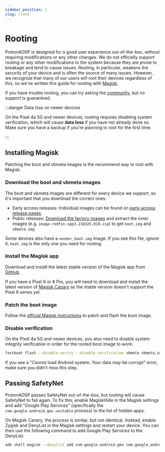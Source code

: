 ```yaml
---
sidebar_position: 1
slug: /root
---
```


# Rooting

ProtonAOSP is designed for a good user experience out-of-the-box, without requiring modifications or any other changes. We do not officially support rooting or any other modifications to the system because they are prone to breakage and tend to cause issues. Rooting, in particular, weakens the security of your device and is often the source of many issues. However, we recognize that many of our users will root their devices regardless of this, so we've written this guide for rooting with [Magisk](https://github.com/topjohnwu/Magisk).

If you have trouble rooting, you can try asking the [community](../community.md), but no support is guaranteed.

:::danger Data loss on newer devices

On the Pixel 4a 5G and newer devices, rooting requires disabling system verification, which will cause **data loss** if you have not already done so. Make sure you have a backup if you're planning to root for the first time.

:::

## Installing Magisk

Patching the boot and vbmeta images is the recommend way to root with Magisk.

### Download the boot and vbmeta images

The boot and vbmeta images are different for every device we support, so it's important that you download the correct ones:

- Early access releases: Individual images can be found on [early access release pages](https://protonaosp.kdrag0n.dev/versions/12.1.0#boot-and-vbmeta-images).
- Public releases: [Download the factory images](../getting-started/download.md#factory-images) and extract the inner images (e.g. `image-redfin-spp3.210325.010.zip`) to get `boot.img` and `vbmeta.img`.

Some devices also have a `vendor_boot.img` image. If you see this file, ignore it; `boot.img` is the only one you need for rooting.

### Install the Magisk app

Download and install the latest stable version of the Magisk app from [GitHub](https://github.com/topjohnwu/Magisk/releases).

If you have a Pixel 6 or 6 Pro, you will need to download and install the latest version of [Magisk Canary](https://github.com/topjohnwu/magisk-files/raw/canary/app-debug.apk) as the stable version doesn't support the Pixel 6 series yet.

### Patch the boot image

Follow the [official Magisk instructions](https://topjohnwu.github.io/Magisk/install.html#patching-images) to patch and flash the boot image.

### Disable verification

On the Pixel 4a 5G and newer devices, you also need to disable system integrity verification in order for the rooted boot image to work:

```bash
fastboot flash --disable-verity --disable-verification vbmeta vbmeta.img
```

If you see a "Cannot load Android system. Your data may be corrupt" error, make sure you didn't miss this step.

## Passing SafetyNet

ProtonAOSP passes SafetyNet out-of-the-box, but rooting will cause SafetyNet to fail again. To fix this, enable MagiskHide in the Magisk settings and add "Google Play Services" (specifically the `com.google.android.gms.unstable` process) to the list of hidden apps.

On Magisk Canary, the process is similar, but not identical. Instead, enable Zygisk and DenyList in the Magisk settings and restart your device. You can then use the following command to add Google Play Services to the DenyList:

```bash
adb shell magisk --denylist add com.google.android.gms com.google.android.gms.unstable
```

